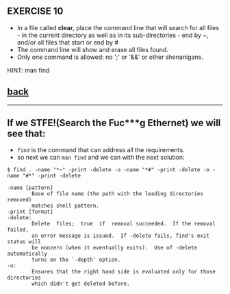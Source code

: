 ## EXERCISE 10

* In a file called **clear**, place the command line that will search for all files - in the current directory as well as in its sub-directories - end by ~, and/or all files that start or end by #
* The command line will show and erase all files found.
* Only one command is allowed: no ';' or '&&' or other shenanigans.

HINT: man find

## [back](https://github.com/idevHive/42/tree/master/Piscines/C/Day00/files/ex10)

------------------------------------------
## If we STFE!(Search the Fuc***g Ethernet) we will see that:

* `find` is the command that can address all the requirements.
* so next we can `man find` and we can with the next solution:

```
$ find . -name "*~" -print -delete -o -name "*#" -print -delete -o -name "#*" -print -delete

-name [pattern]
		Base of file name (the path with the leading directories removed)
		matches shell pattern.
-print [format]
-delete:
		Delete  files;  true  if  removal succeeded.  If the removal failed,
		an error message is issued.  If -delete fails, find's exit status will
		be nonzero (when it eventually exits).  Use of -delete automatically
		turns on the `-depth' option.
-o:
		Ensures that the right hand side is evaluated only for those directories
		which didn't get deleted before.
```

